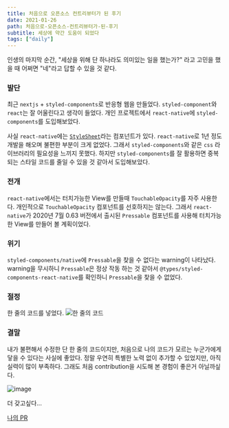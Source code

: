```yaml
---
title: 처음으로 오픈소스 컨트리뷰터가 된 후기
date: 2021-01-26
path: 처음으로-오픈소스-컨트리뷰터가-된-후기
subtitle: 세상에 약간 도움이 되었다
tags: ["daily"]
---
```


인생의 마지막 순간, "세상을 위해 단 하나라도 의미있는 일을 했는가?" 라고 고민을 했을 때 어쩌면 "네"라고 답할 수 있을 것 같다.


### 발단
최근 `nextjs` + `styled-components`로 반응형 웹을 만들었다. `styled-component`와 `react`는 잘 어울린다고 생각이 들었다. 개인 프로젝트에서 `react-native`에 `styled-components`를 도입해보았다.


사실 `react-native`에는 [`StyleSheet`](https://reactnative.dev/docs/stylesheet)라는 컴포넌트가 있다. `react-native`로 1년 정도 개발을 해오며 불편한 부분이 크게 없었다.  그래서 `styled-components`와 같은 `css` 라이브러리의 필요성을 느끼지 못했다. 하지만 `styled-components`를 잘 활용하면 중복되는 스타일 코드를 줄일 수 있을 것 같아서 도입해보았다.


### 전개

`react-native`에서는 터치가능한 View를 만들때 `TouchableOpacity`를 자주 사용한다. 개인적으로 `TouchableOpacity` 컴포넌트를 선호하지는 않는다. 그래서 `react-native`가 2020년 7월 0.63 버전에서 출시된 `Pressable` 컴포넌트를 사용해 터치가능한 View를 만들어 볼 계획이었다. 

### 위기

`styled-components/native`에 `Pressable`을 찾을 수 없다는 warning이 나타났다. warning을 무시하니 `Pressable`은 정상 작동 하는 것 같아서 `@types/styled-components-react-native`를 확인하니 `Pressable`을 찾을 수 없었다.

### 절정
한 줄의 코드를 넣었다. 
![한 줄의 코드](https://user-images.githubusercontent.com/62214433/105856701-dc8d3000-602c-11eb-9553-27b74cb5b645.png)


### 결말

내가 불편해서 수정한 단 한 줄의 코드이지만, 처음으로 나의 코드가 모르는 누군가에게 닿을 수 있다는 사실에 좋았다. 정말 우연히 특별한 노력 없이 추가할 수 있었지만, 아직 실력이 많이 부족하다. 그래도 처음 contribution을 시도해 본 경험이 좋은거 아닐까싶다. 

![image](https://user-images.githubusercontent.com/62214433/106006706-dc5a6680-60f8-11eb-9baf-c8f0ce34dbcc.png)

더 갖고싶다...


[나의 PR](https://github.com/DefinitelyTyped/DefinitelyTyped/pull/50791)